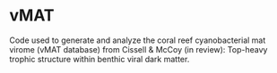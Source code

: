 # vMAT
Code used to generate and analyze the coral reef cyanobacterial mat virome (vMAT database) from Cissell &amp; McCoy (in review): Top-heavy trophic structure within benthic viral dark matter.
